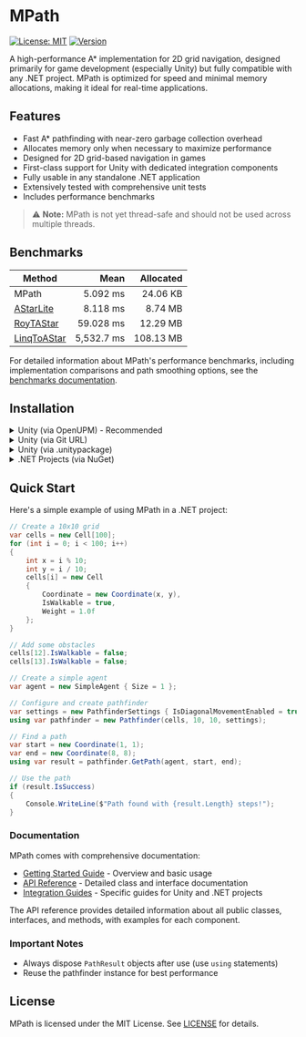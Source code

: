# MPath

[![License: MIT](https://img.shields.io/badge/License-MIT-green.svg)](https://opensource.org/licenses/MIT)
[![Version](https://img.shields.io/badge/Version-1.0.0-blue.svg)](src/mpath-unity-project/Packages/MPath/package.json)

A high-performance A* implementation for 2D grid navigation, designed primarily for game development (especially Unity) but fully compatible with any .NET project. MPath is optimized for speed and minimal memory allocations, making it ideal for real-time applications.

## Features

- Fast A* pathfinding with near-zero garbage collection overhead
- Allocates memory only when necessary to maximize performance
- Designed for 2D grid-based navigation in games
- First-class support for Unity with dedicated integration components
- Fully usable in any standalone .NET application
- Extensively tested with comprehensive unit tests
- Includes performance benchmarks

> ⚠️ **Note:** MPath is not yet thread-safe and should not be used across multiple threads.

## Benchmarks

| Method    | Mean      | Allocated   |
|---------- |----------:|------------:|
| MPath     |  5.092 ms |    24.06 KB |
| [AStarLite](https://github.com/valantonini/AStar) |  8.118 ms |  8.74 MB |
| [RoyTAStar](https://github.com/roy-t/AStar) | 59.028 ms | 12.29 MB |
| [LinqToAStar](https://arc.net/l/quote/iqcsmlgc) | 5,532.7 ms | 108.13 MB |

For detailed information about MPath's performance benchmarks, including implementation comparisons and path smoothing options, see the [benchmarks documentation](docs/benchmarks/README.md).

## Installation

<details>
<summary>Unity (via OpenUPM) - Recommended</summary>

### Option 1: Using OpenUPM CLI

1. Install the [OpenUPM CLI](https://openupm.com/docs/getting-started.html#installing-openupm-cli)
2. Run the following command in your Unity project folder:
   ```
   openupm add com.migsweb.mpath
   ```

### Option 2: Manual Installation via manifest.json

1. Open your Unity project's `Packages/manifest.json` file
2. Add the OpenUPM registry and the package to the file:
   ```json
   {
     "scopedRegistries": [
       {
         "name": "OpenUPM",
         "url": "https://package.openupm.com",
         "scopes": [
           "com.migsweb.mpath"
         ]
       }
     ],
     "dependencies": {
       "com.migsweb.mpath": "1.0.0",
       // ... other dependencies
     }
   }
   ```
3. Save the file and Unity will automatically download and install the package
</details>

<details>
<summary>Unity (via Git URL)</summary>

Add MPath to your project via the Unity Package Manager:

1. Open the Package Manager window in Unity (Window > Package Manager)
2. Click the "+" button and select "Add package from git URL..."
3. Enter the following URL:
   ```
   https://github.com/migus88/MPath.git?path=/src/mpath-unity-project/Packages/MPath
   ```

To use a specific version, append a tag with version (e.g `1.0.0`) to the URL:
   ```
   https://github.com/migus88/MPath.git?path=/src/mpath-unity-project/Packages/MPath#1.0.0
   ```
</details>

<details>
<summary>Unity (via .unitypackage)</summary>

1. Download the latest `.unitypackage` from the [Releases](https://github.com/migus88/MPath/releases) page
2. Import it into your Unity project (Assets > Import Package > Custom Package)
</details>

<details>
<summary>.NET Projects (via NuGet)</summary>

### Option 1: Using Package Manager Console (Visual Studio)

```powershell
Install-Package Migs.MPath
```

### Option 2: Using .NET CLI

```bash
dotnet add package Migs.MPath
```
</details>

## Quick Start

Here's a simple example of using MPath in a .NET project:

```csharp
// Create a 10x10 grid
var cells = new Cell[100];
for (int i = 0; i < 100; i++)
{
    int x = i % 10;
    int y = i / 10;
    cells[i] = new Cell
    {
        Coordinate = new Coordinate(x, y),
        IsWalkable = true,
        Weight = 1.0f
    };
}

// Add some obstacles
cells[12].IsWalkable = false;
cells[13].IsWalkable = false;

// Create a simple agent
var agent = new SimpleAgent { Size = 1 };

// Configure and create pathfinder
var settings = new PathfinderSettings { IsDiagonalMovementEnabled = true };
using var pathfinder = new Pathfinder(cells, 10, 10, settings);

// Find a path
var start = new Coordinate(1, 1);
var end = new Coordinate(8, 8);
using var result = pathfinder.GetPath(agent, start, end);

// Use the path
if (result.IsSuccess)
{
    Console.WriteLine($"Path found with {result.Length} steps!");
}
```

### Documentation

MPath comes with comprehensive documentation:

- [Getting Started Guide](docs/README.md) - Overview and basic usage
- [API Reference](docs/api/README.md) - Detailed class and interface documentation
- [Integration Guides](docs/guides/) - Specific guides for Unity and .NET projects

The API reference provides detailed information about all public classes, interfaces, and methods, with examples for each component.

### Important Notes

- Always dispose `PathResult` objects after use (use `using` statements)
- Reuse the pathfinder instance for best performance

## License

MPath is licensed under the MIT License. See [LICENSE](LICENSE) for details.